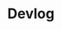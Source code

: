 # Devlog

<div class="row">
  <div class="col-6">
    <Midifungi :layers="['@220614/mat', '@220614/self', '@220614/frame']" title="22/06/14 - Meditation Room" help="/devlog/220614.html" />
  </div>
  <div class="col-6">
    <Midifungi :layers="['@220611/sketch']" title="22/06/11 - Emoji Evolution" help="/devlog/220611.html" />
  </div>
  <div class="col-6">
    <Midifungi :layers="['@220610/sketch']" title="22/06/10 - The Cuckoo's Clock" help="/devlog/220610.html" />
  </div>
  <div class="col-6">
    <Midifungi :layers="['@220609/sketch']" title="22/06/09 - The Cuckoo's Clock" help="/devlog/220609.html" />
  </div>
</div>

